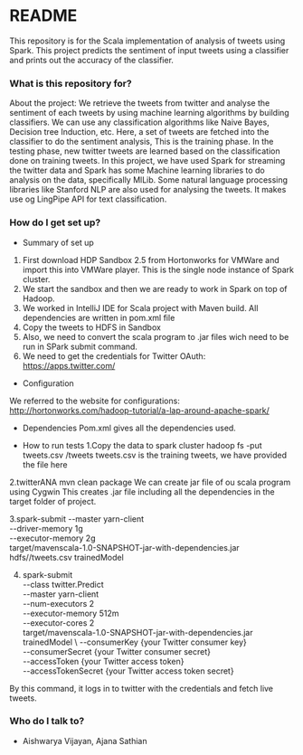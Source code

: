 # README #

This repository is for the Scala implementation of analysis of tweets using Spark. This project predicts the sentiment of input tweets using a classifier and prints out the accuracy of the classifier.

### What is this repository for? ###

About the project: We retrieve the tweets from twitter and analyse the sentiment of each tweets by using machine learning algorithms by building classifiers. We can use any classification algorithms like Naive Bayes, Decision tree Induction, etc.
Here, a set of tweets are fetched into the classifier to do the sentiment analysis, This is the training phase. In the testing phase, new twitter tweets are learned based on the classification done on training tweets.
In this project, we have used Spark for streaming the twitter data and Spark has some Machine learning libraries to do analysis on the data, specifically MlLib. Some natural language processing libraries like Stanford NLP are also used for analysing the tweets. It makes use og LingPipe API for text classification.

### How do I get set up? ###

* Summary of set up

1. First download HDP Sandbox 2.5 from Hortonworks for VMWare and import this into VMWare player. This is the single node instance of Spark cluster.
2. We start the sandbox and then we are ready to work in Spark on top of Hadoop.
3. We worked in IntelliJ IDE for Scala project with Maven build. All dependencies are written in pom.xml file
4. Copy the tweets to HDFS in Sandbox
5. Also, we need to convert the scala program to .jar files wich need to be run in SPark submit command.
6. We need to get the credentials for Twitter OAuth: https://apps.twitter.com/

* Configuration

We referred to the website for configurations: http://hortonworks.com/hadoop-tutorial/a-lap-around-apache-spark/


* Dependencies
Pom.xml gives all the dependencies used.

* How to run tests
1.Copy the data to spark cluster 
hadoop fs -put tweets.csv /tweets
tweets.csv is the training tweets, we have provided the file here

2.twitterANA
mvn clean package 
We can create jar file of ou scala program using Cygwin
 This creates .jar file including all the dependencies in the target folder of project.

3.spark-submit --master yarn-client \
               --driver-memory 1g \
               --executor-memory 2g \
               target/mavenscala-1.0-SNAPSHOT-jar-with-dependencies.jar \
               hdfs//tweets.csv
               trainedModel

4. spark-submit \
    --class twitter.Predict \
    --master yarn-client \
    --num-executors 2 \
    --executor-memory 512m \
    --executor-cores 2 \
    target/mavenscala-1.0-SNAPSHOT-jar-with-dependencies.jar \
    trainedModel \ 
    --consumerKey {your Twitter consumer key} \
    --consumerSecret {your Twitter consumer secret} \
    --accessToken {your Twitter access token} \
    --accessTokenSecret {your Twitter access token secret}

By this command, it logs in to twitter with the credentials and fetch live tweets.
### Who do I talk to? ###

* Aishwarya Vijayan, Ajana Sathian
